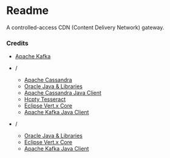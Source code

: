 # Readme
A controlled-access CDN (Content Delivery Network) gateway.

### Credits

- [Apache Kafka](https://github.com/apache/kafka)

- /
  - [Apache Cassandra](https://github.com/apache/cassandra)
  - [Oracle Java & Libraries](https://docs.oracle.com/en/java/javase/)
  - [Apache Cassandra Java Client](https://github.com/apache/cassandra-java-driver)
  - [Hcpty Tesseract](https://github.com/hcpty/tesseract)
  - [Eclipse Vert.x Core](https://github.com/eclipse-vertx/vert.x)
  - [Apache Kafka Java Client](https://github.com/apache/kafka/tree/trunk/clients/src/main/java/org/apache/kafka/clients)

- /
  - [Oracle Java & Libraries](https://docs.oracle.com/en/java/javase/)
  - [Eclipse Vert.x Core](https://github.com/eclipse-vertx/vert.x)
  - [Apache Kafka Java Client](https://github.com/apache/kafka/tree/trunk/clients/src/main/java/org/apache/kafka/clients)
